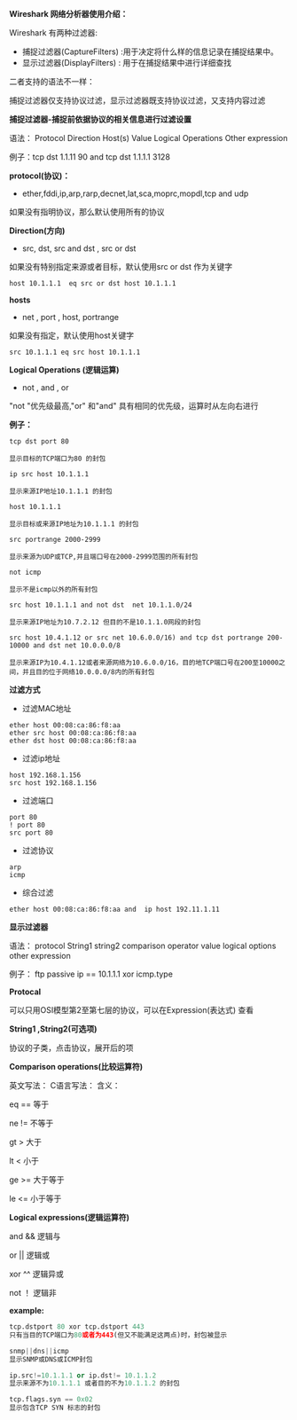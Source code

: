**Wireshark 网络分析器使用介绍：**

 Wireshark 有两种过滤器:

- 捕捉过滤器(CaptureFilters) :用于决定将什么样的信息记录在捕捉结果中。 
- 显示过滤器(DisplayFilters) : 用于在捕捉结果中进行详细查找

二者支持的语法不一样：

捕捉过滤器仅支持协议过滤，显示过滤器既支持协议过滤，又支持内容过滤



**捕捉过滤器-捕捉前依据协议的相关信息进行过滤设置**

语法： Protocol  Direction  Host(s) Value Logical Operations Other expression

例子：tcp 		dst 		 1.1.11     90        and                             tcp dst 1.1.1.1 3128

**protocol(协议)：**

- ether,fddi,ip,arp,rarp,decnet,lat,sca,moprc,mopdl,tcp and udp

如果没有指明协议，那么默认使用所有的协议

**Direction(方向)**

- src, dst, src and dst , src or dst

如果没有特别指定来源或者目标，默认使用src or dst 作为关键字

```
host 10.1.1.1  eq src or dst host 10.1.1.1 
```

**hosts**

-  net , port , host, portrange

如果没有指定，默认使用host关键字

```
src 10.1.1.1 eq src host 10.1.1.1
```

**Logical Operations (逻辑运算)**

- not , and , or 

"not "优先级最高,"or" 和"and" 具有相同的优先级，运算时从左向右进行

**例子：**

```
tcp dst port 80

显示目标的TCP端口为80 的封包

ip src host 10.1.1.1 

显示来源IP地址10.1.1.1 的封包

host 10.1.1.1

显示目标或来源IP地址为10.1.1.1 的封包

src portrange 2000-2999

显示来源为UDP或TCP,并且端口号在2000-2999范围的所有封包

not icmp 

显示不是icmp以外的所有封包

src host 10.1.1.1 and not dst  net 10.1.1.0/24

显示来源IP地址为10.7.2.12 但目的不是10.1.1.0网段的封包

src host 10.4.1.12 or src net 10.6.0.0/16) and tcp dst portrange 200-10000 and dst net 10.0.0.0/8

显示来源IP为10.4.1.12或者来源网络为10.6.0.0/16，目的地TCP端口号在200至10000之间，并且目的位于网络10.0.0.0/8内的所有封包

```





**过滤方式**



- 过滤MAC地址

```
ether host 00:08:ca:86:f8:aa
ether src host 00:08:ca:86:f8:aa
ether dst host 00:08:ca:86:f8:aa
```

- 过滤ip地址

```
host 192.168.1.156
src host 192.168.1.156
```

- 过滤端口

```
port 80
! port 80
src port 80
```

- 过滤协议

```
arp 
icmp
```

- 综合过滤

```
ether host 00:08:ca:86:f8:aa and  ip host 192.11.1.11
```





**显示过滤器**

语法： protocol String1 string2  comparison operator value   logical options other expression

例子： ftp            passive   ip                        ==                 10.1.1.1        xor                  icmp.type

**Protocal**

可以只用OSI模型第2至第七层的协议，可以在Expression(表达式) 查看

**String1 ,String2(可选项)**

协议的子类，点击协议，展开后的项

**Comparison operations(比较运算符)**

英文写法：	C语言写法： 		含义：

eq 			     == 			等于

ne 			     != 			不等于

gt 				> 			大于

lt				< 			小于

ge				>=			大于等于

le				<= 			小于等于

**Logical expressions(逻辑运算符)**

and 			&&			逻辑与

or				||			逻辑或

xor				^^			逻辑异或

not				！			逻辑非

**example:**

```python
tcp.dstport 80 xor tcp.dstport 443 
只有当目的TCP端口为80或者为443(但又不能满足这两点)时，封包被显示

snmp||dns||icmp
显示SNMP或DNS或ICMP封包

ip.src!=10.1.1.1 or ip.dst!= 10.1.1.2
显示来源不为10.1.1.1 或者目的不为10.1.1.2 的封包

tcp.flags.syn == 0x02
显示包含TCP SYN 标志的封包
```





